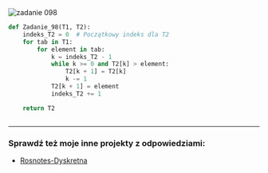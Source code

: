 <picture>
  <source srcset="../../srt/zbior_zadan/098.png" media="(prefers-color-scheme: light)">
  <source srcset="../../srt/zbior_zadan/black_098.png" media="(prefers-color-scheme: dark)">
  <img src="../../srt/zbior_zadan/black_098.png" alt="zadanie 098">
</picture>

```python
def Zadanie_98(T1, T2):
    indeks_T2 = 0  # Początkowy indeks dla T2
    for tab in T1:
        for element in tab:
            k = indeks_T2 - 1
            while k >= 0 and T2[k] > element:
                T2[k + 1] = T2[k]
                k -= 1
            T2[k + 1] = element
            indeks_T2 += 1

    return T2



```

---
### Sprawdź też moje inne projekty z odpowiedziami:
- [Rosnotes-Dyskretna](https://github.com/kamilGie/Rosnotes-Dyskretna)
